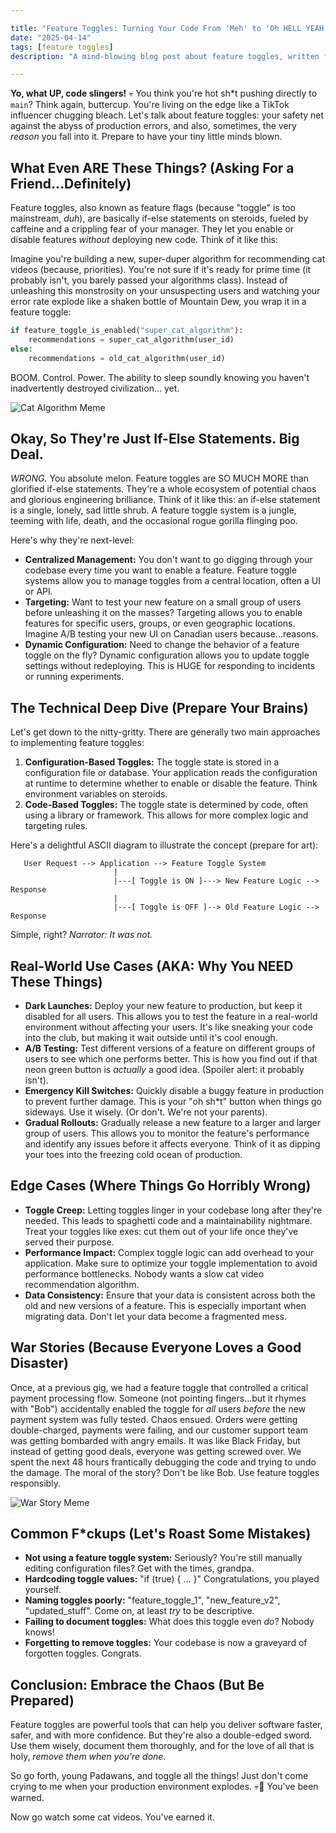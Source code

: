 ```yaml
---

title: "Feature Toggles: Turning Your Code From 'Meh' to 'Oh HELL YEAH' (or 'Oh GOD WHAT HAVE I DONE')"
date: "2025-04-14"
tags: [feature toggles]
description: "A mind-blowing blog post about feature toggles, written for chaotic Gen Z engineers."

---
```


**Yo, what UP, code slingers!** 💀 You think you're hot sh*t pushing directly to `main`? Think again, buttercup. You're living on the edge like a TikTok influencer chugging bleach. Let's talk about feature toggles: your safety net against the abyss of production errors, and also, sometimes, the very *reason* you fall into it. Prepare to have your tiny little minds blown.

## What Even ARE These Things? (Asking For a Friend...Definitely)

Feature toggles, also known as feature flags (because "toggle" is too mainstream, *duh*), are basically if-else statements on steroids, fueled by caffeine and a crippling fear of your manager. They let you enable or disable features *without* deploying new code. Think of it like this:

Imagine you're building a new, super-duper algorithm for recommending cat videos (because, priorities). You're not sure if it's ready for prime time (it probably isn't, you barely passed your algorithms class). Instead of unleashing this monstrosity on your unsuspecting users and watching your error rate explode like a shaken bottle of Mountain Dew, you wrap it in a feature toggle:

```python
if feature_toggle_is_enabled("super_cat_algorithm"):
    recommendations = super_cat_algorithm(user_id)
else:
    recommendations = old_cat_algorithm(user_id)
```

BOOM. Control. Power. The ability to sleep soundly knowing you haven't inadvertently destroyed civilization… yet.

![Cat Algorithm Meme](https://i.kym-cdn.com/photos/images/newsfeed/002/237/082/e36.jpg)

## Okay, So They're Just If-Else Statements. Big Deal.

*WRONG.* You absolute melon. Feature toggles are SO MUCH MORE than glorified if-else statements. They're a whole ecosystem of potential chaos and glorious engineering brilliance. Think of it like this: an if-else statement is a single, lonely, sad little shrub. A feature toggle system is a jungle, teeming with life, death, and the occasional rogue gorilla flinging poo.

Here's why they're next-level:

*   **Centralized Management:** You don't want to go digging through your codebase every time you want to enable a feature. Feature toggle systems allow you to manage toggles from a central location, often a UI or API.
*   **Targeting:** Want to test your new feature on a small group of users before unleashing it on the masses? Targeting allows you to enable features for specific users, groups, or even geographic locations. Imagine A/B testing your new UI on Canadian users because...reasons.
*   **Dynamic Configuration:** Need to change the behavior of a feature toggle on the fly? Dynamic configuration allows you to update toggle settings without redeploying. This is HUGE for responding to incidents or running experiments.

## The Technical Deep Dive (Prepare Your Brains)

Let's get down to the nitty-gritty. There are generally two main approaches to implementing feature toggles:

1.  **Configuration-Based Toggles:** The toggle state is stored in a configuration file or database. Your application reads the configuration at runtime to determine whether to enable or disable the feature. Think environment variables on steroids.
2.  **Code-Based Toggles:** The toggle state is determined by code, often using a library or framework. This allows for more complex logic and targeting rules.

Here's a delightful ASCII diagram to illustrate the concept (prepare for art):

```
   User Request --> Application --> Feature Toggle System
                       |
                       |---[ Toggle is ON ]---> New Feature Logic --> Response
                       |
                       |---[ Toggle is OFF ]--> Old Feature Logic --> Response
```

Simple, right? *Narrator: It was not.*

## Real-World Use Cases (AKA: Why You NEED These Things)

*   **Dark Launches:** Deploy your new feature to production, but keep it disabled for all users. This allows you to test the feature in a real-world environment without affecting your users. It's like sneaking your code into the club, but making it wait outside until it's cool enough.
*   **A/B Testing:** Test different versions of a feature on different groups of users to see which one performs better. This is how you find out if that neon green button is *actually* a good idea. (Spoiler alert: it probably isn't).
*   **Emergency Kill Switches:** Quickly disable a buggy feature in production to prevent further damage. This is your "oh sh*t" button when things go sideways. Use it wisely. (Or don't. We're not your parents).
*   **Gradual Rollouts:** Gradually release a new feature to a larger and larger group of users. This allows you to monitor the feature's performance and identify any issues before it affects everyone. Think of it as dipping your toes into the freezing cold ocean of production.

## Edge Cases (Where Things Go Horribly Wrong)

*   **Toggle Creep:** Letting toggles linger in your codebase long after they're needed. This leads to spaghetti code and a maintainability nightmare. Treat your toggles like exes: cut them out of your life once they've served their purpose.
*   **Performance Impact:** Complex toggle logic can add overhead to your application. Make sure to optimize your toggle implementation to avoid performance bottlenecks. Nobody wants a slow cat video recommendation algorithm.
*   **Data Consistency:** Ensure that your data is consistent across both the old and new versions of a feature. This is especially important when migrating data. Don't let your data become a fragmented mess.

## War Stories (Because Everyone Loves a Good Disaster)

Once, at a previous gig, we had a feature toggle that controlled a critical payment processing flow. Someone (not pointing fingers...but it rhymes with "Bob") accidentally enabled the toggle for *all* users *before* the new payment system was fully tested. Chaos ensued. Orders were getting double-charged, payments were failing, and our customer support team was getting bombarded with angry emails. It was like Black Friday, but instead of getting good deals, everyone was getting screwed over. We spent the next 48 hours frantically debugging the code and trying to undo the damage. The moral of the story? Don't be like Bob. Use feature toggles responsibly.

![War Story Meme](https://i.imgflip.com/1w7l0h.jpg)

## Common F*ckups (Let's Roast Some Mistakes)

*   **Not using a feature toggle system:** Seriously? You're still manually editing configuration files? Get with the times, grandpa.
*   **Hardcoding toggle values:** "if (true) { ... }" Congratulations, you played yourself.
*   **Naming toggles poorly:** "feature_toggle_1", "new_feature_v2", "updated_stuff". Come on, at least *try* to be descriptive.
*   **Failing to document toggles:** What does this toggle even *do*? Nobody knows!
*   **Forgetting to remove toggles:** Your codebase is now a graveyard of forgotten toggles. Congrats.

## Conclusion: Embrace the Chaos (But Be Prepared)

Feature toggles are powerful tools that can help you deliver software faster, safer, and with more confidence. But they're also a double-edged sword. Use them wisely, document them thoroughly, and for the love of all that is holy, *remove them when you're done*.

So go forth, young Padawans, and toggle all the things! Just don't come crying to me when your production environment explodes. 💀🙏 You've been warned.

Now go watch some cat videos. You've earned it.
